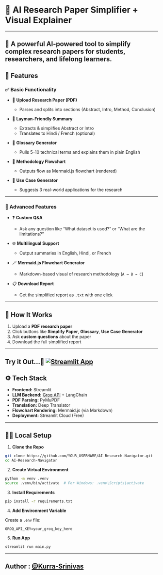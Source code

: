 
# 📄 AI Research Paper Simplifier + Visual Explainer


---
## 🚀 A powerful AI-powered tool to simplify complex research papers for students, researchers, and lifelong learners.

## 🎯 Features

### ✅ Basic Functionality

- 📄 **Upload Research Paper (PDF)**
  - Parses and splits into sections (Abstract, Intro, Method, Conclusion)

- 🧠 **Layman-Friendly Summary**
  - Extracts & simplifies Abstract or Intro
  - Translates to Hindi / French (optional)

- 📘 **Glossary Generator**
  - Pulls 5–10 technical terms and explains them in plain English

- 🧭 **Methodology Flowchart**
  - Outputs flow as Mermaid.js flowchart (rendered)

- 🎯 **Use Case Generator**
  - Suggests 3 real-world applications for the research

---

### 🚀 Advanced Features

- ❓ **Custom Q&A**
  - Ask any question like “What dataset is used?” or “What are the limitations?”

- 🌐 **Multilingual Support**
  - Output summaries in English, Hindi, or French

- 🪄 **Mermaid.js Flowchart Generator**
  - Markdown-based visual of research methodology (`A → B → C`)

- 📋 **Download Report**
  - Get the simplified report as `.txt` with one click

---

## 🧪 How It Works

1. Upload a **PDF research paper**
2. Click buttons like **Simplify Paper**, **Glossary**, **Use Case Generator**
3. Ask **custom questions** about the paper
4. Download the full simplified report
---
Try it Out...🚀 [![Streamlit App](https://static.streamlit.io/badges/streamlit_badge_black_white.svg)](https://YOUR-STREAMLIT-APP-LINK)
---
## ⚙️ Tech Stack

- **Frontend:** Streamlit  
- **LLM Backend:** [Groq API](https://console.groq.com) + LangChain  
- **PDF Parsing:** PyMuPDF  
- **Translation:** Deep Translator  
- **Flowchart Rendering:** Mermaid.js (via Markdown)  
- **Deployment:** Streamlit Cloud (Free)

---

## 🧑‍💻 Local Setup

1. **Clone the Repo**

```bash
git clone https://github.com/YOUR_USERNAME/AI-Research-Navigator.git
cd AI-Research-Navigator
```

2. **Create Virtual Environment**

```bash
python -m venv .venv
source .venv/bin/activate  # For Windows: .venv\Scripts\activate
```

3. **Install Requirements**

```bash
pip install -r requirements.txt
```

4. **Add Environment Variable**

Create a `.env` file:

```env
GROQ_API_KEY=your_groq_key_here
```

5. **Run App**

```bash
streamlit run main.py
```

---
## Author : [@Kurra-Srinivas](https://github.com/Kurra-Srinivas)
